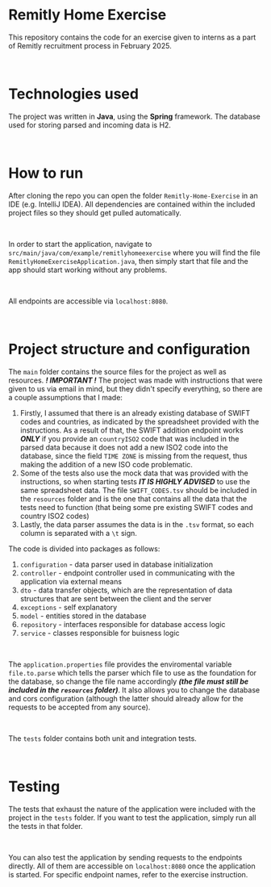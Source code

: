 # Remitly Home Exercise
This repository contains the code for an exercise given to interns as a part of Remitly recruitment process in February 2025.

<br>

# Technologies used
The project was written in **Java**, using the **Spring** framework. The database used for storing parsed and incoming data is H2.

<br>

# How to run
After cloning the repo you can open the folder `Remitly-Home-Exercise` in an IDE (e.g. IntelliJ IDEA). All dependencies are contained within the included project files so they should get pulled automatically. 

<br>

In order to start the application, navigate to `src/main/java/com/example/remitlyhomeexercise` where you will find the file `RemitlyHomeExerciseApplication.java`, then simply start that file and the app should start working without any problems.

<br>

All endpoints are accessible via `localhost:8080`.

<br>

# Project structure and configuration

The `main` folder contains the source files for the project as well as resources.
***! IMPORTANT !***
The project was made with instructions that were given to us via email in mind, but they didn't specify everything, so there are a couple assumptions that I made:
1. Firstly, I assumed that there is an already existing database of SWIFT codes and countries, as indicated by the spreadsheet provided with the instructions. As a result of that, the SWIFT addition endpoint works ***ONLY*** if you provide an `countryISO2` code that was included in the parsed data because it does not add a new ISO2 code into the database, since the field `TIME ZONE` is missing from the request, thus making the addition of a new ISO code problematic.
2. Some of the tests also use the mock data that was provided with the instructions, so when starting tests ***IT IS HIGHLY ADVISED*** to use the same spreadsheet data. The file `SWIFT_CODES.tsv` should be included in the `resources` folder and is the one that contains all the data that the tests need to function (that being some pre existing SWIFT codes and country ISO2 codes)
3. Lastly, the data parser assumes the data is in the `.tsv` format, so each column is separated with a `\t` sign.

The code is divided into packages as follows:
1. `configuration` - data parser used in database initialization
2. `controller` - endpoint controller used in communicating with the application via external means
3. `dto` - data transfer objects, which are the representation of data structures that are sent between the client and the server
4. `exceptions` - self explanatory
5. `model` - entities stored in the database
6. `repository` - interfaces responsible for database access logic
7. `service` - classes responsible for buisness logic

<br>

The `application.properties` file provides the enviromental variable `file.to.parse` which tells the parser which file to use as the foundation for the database, so change the file name accordingly ***(the file must still be included in the `resources` folder)***. It also allows you to change the database and cors configuration (although the latter should already allow for the requests to be accepted from any source).

<br>

The `tests` folder contains both unit and integration tests.

<br>

# Testing
The tests that exhaust the nature of the application were included with the project in the `tests` folder. If you want to test the application, simply run all the tests in that folder.

<br>

You can also test the application by sending requests to the endpoints directly. All of them are accessible on `localhost:8080` once the application is started. For specific endpoint names, refer to the exercise instruction.

